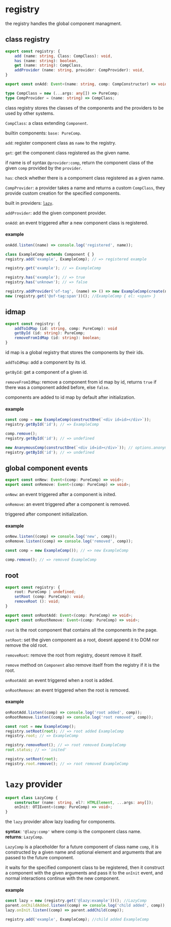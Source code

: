 # registry
the registry handles the global component managment.

## class registry
```typescript
export const registry: {
	add (name: string, Class: CompClass): void,
	has (name: string): boolean,
	get (name: string): CompClass,
	addProvider (name: string, provider: CompProvider): void,
}

export const onAdd: Event<(name: string, comp: CompConstructor) => void>;

type CompClass = new (...args: any[]) => PureComp;
type CompProvider = (name: string) => CompClass;
```
class registry stores the classes of the components and the providers to be used by other systems.

`CompClass`: a class extending `Component`.

builtin components: `base: PureComp`.

`add`: register component class as `name` to the registry.

`get`: get the component class registered as the given name.

if name is of syntax `@provider:comp`, return the component class of the given `comp` provided by
the `provider`.

`has`: check whether there is a compoment class registered as a given name.

`CompProvider`: a provider takes a name and returns a custom `CompClass`, they provide custom 
creation for the specified components.

built in providers: [`lazy`](#lazy-provider).

`addProvider`: add the given component provider.

`onAdd`: an event triggered after a new component class is registered.

#### example
```typescript
onAdd.listen((name) => console.log('registered', name));

class ExampleComp extends Component { }
registry.add('example', ExampleComp); // => registered example

registry.get('example'); // => ExampleComp

registry.has('example'); // => true
registry.has('unknown'); // => false

registry.addProvider('of-tag', (name) => () => new ExampleComp(create(name)));
new (registry.get('@of-tag:span'))(); //ExampleComp { el: <span> }
```

## idmap
```typescript
export const registry: {
	addToIdMap (id: string, comp: PureComp): void
	getById (id: string): PureComp;
	removeFromIdMap (id: string): boolean;
}
```
id map is a global registry that stores the components by their ids.

`addToIdMap`: add a component by its id.

`getById`: get a component of a given id.

`removeFromIdMap`: remove a component from id map by id, returns `true` if there was a 
component added before, else `false`.

components are added to id map by default after initialization.

#### example
```typescript
const comp = new ExampleComp(constructOne(`<div id=id></div>`));
registry.getById('id'); // => ExampleComp

comp.remove();
registry.getById('id'); // => undefined

new AnanymousComp(constructOne(`<div id=id></div>`)); // options.anonymous = true
registry.getById('id'); // => undefined
```

## global component events
```typescript
export const onNew: Event<(comp: PureComp) => void>;
export const onRemove: Event<(comp: PureComp) => void>;
```
`onNew`: an event triggered after a component is inited.

`onRemove`: an event triggered after a component is removed.

triggered after component initialization.

#### example
```typescript
onNew.listen((comp) => console.log('new', comp));
onRemove.listen((comp) => console.log('removed', comp));

const comp = new ExampleComp()); // => new ExampleComp

comp.remove(); // => removed ExampleComp
```

## root
```typescript
export const registry: {
	root: PureComp | undefined;
	setRoot (comp: PureComp): void;
	removeRoot (): void;
}

export const onRootAdd: Event<(comp: PureComp) => void>;
export const onRootRemove: Event<(comp: PureComp) => void>;
```
`root` is the root component that contains all the components in the page.

`setRoot`: set the given component as a root, doesnt append it to DOM nor remove the old root.

`removeRoot`: remove the root from registry, doesnt remove it itself.

`remove` method on `Component` also remove itself from the registry if it is the root.

`onRootAdd`: an event triggered when a root is added.

`onRootRemove`: an event triggered when the root is removed.

#### example
```typescript
onRootAdd.listen((comp) => console.log('root added', comp));
onRootRemove.listen((comp) => console.log('root removed', comp));

const root = new ExampleComp();
registry.setRoot(root); // => root added ExampleComp
registry.root; // => ExampleComp

registry.removeRoot(); // => root removed ExampleComp
root.status; // => 'inited'

registry.setRoot(root);
registry.root.remove(); // => root removed ExampleComp
```

# `lazy` provider
```typescript
export class LazyComp { 
	constructor (name: string, el?: HTMLElement, ...args: any[]);
	onInit: OTIEvent<(comp: PureComp) => void>;
}
```
the `lazy` provider allow lazy loading for components.

**syntax**: `'@lazy:comp'` where comp is the component class name.   
**returns**: `LazyComp`.

`LazyComp` is a placeholder for a future component of class name `comp`, it is constructed by a 
given name and optional element and arguments that are passed to the future component.

it waits for the specified component class to be registered, then it construct a component with
the given arguments and pass it to the `onInit` event, and normal interactions continue with
the new component.

#### example
```typescript
const lazy = new (registry.get('@lazy:example'))(); //LazyComp
parent.onChildAdded.listen((comp) => console.log('child added', comp));
lazy.onInit.listen((comp) => parent.addChild(comp));

registry.add('example', ExampleComp); //child added ExampleComp
```